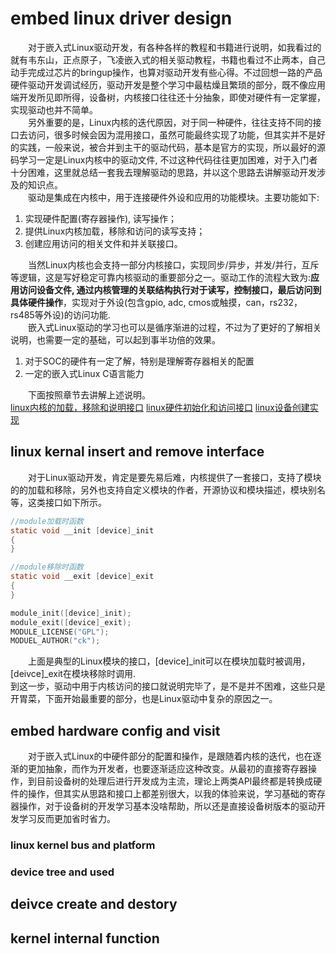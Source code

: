 # embed linux driver design

&emsp;&emsp;对于嵌入式Linux驱动开发，有各种各样的教程和书籍进行说明，如我看过的就有韦东山，正点原子，飞凌嵌入式的相关驱动教程，书籍也看过不止两本，自己动手完成过芯片的bringup操作，也算对驱动开发有些心得。不过回想一路的产品硬件驱动开发调试经历，驱动开发是整个学习中最枯燥且繁琐的部分，既不像应用端开发所见即所得，设备树，内核接口往往还十分抽象，即使对硬件有一定掌握，实现驱动也并不简单。<br />
&emsp;&emsp;另外重要的是，Linux内核的迭代原因，对于同一种硬件，往往支持不同的接口去访问，很多时候会因为混用接口，虽然可能最终实现了功能，但其实并不是好的实践，一般来说，被合并到主干的驱动代码，基本是官方的实现，所以最好的源码学习一定是Linux内核中的驱动文件, 不过这种代码往往更加困难，对于入门者十分困难，这里就总结一套我去理解驱动的思路，并以这个思路去讲解驱动开发涉及的知识点。<br />
&emsp;&emsp;驱动是集成在内核中，用于连接硬件外设和应用的功能模块。主要功能如下: <br />

1. 实现硬件配置(寄存器操作), 读写操作；
2. 提供Linux内核加载，移除和访问的读写支持；
3. 创建应用访问的相关文件和并关联接口。

&emsp;&emsp;当然Linux内核也会支持一部分内核接口，实现同步/异步，并发/并行，互斥等逻辑，这是写好稳定可靠内核驱动的重要部分之一。驱动工作的流程大致为:**应用访问设备文件, 通过内核管理的关联结构执行对于读写，控制接口，最后访问到具体硬件操作**，实现对于外设(包含gpio, adc, cmos或触摸，can，rs232，rs485等外设)的访问功能.<br />
&emsp;&emsp;嵌入式Linux驱动的学习也可以是循序渐进的过程，不过为了更好的了解相关说明，也需要一定的基础，可以起到事半功倍的效果。<br />

1. 对于SOC的硬件有一定了解，特别是理解寄存器相关的配置
2. 一定的嵌入式Linux C语言能力

&emsp;&emsp;下面按照章节去讲解上述说明。<br />
[linux内核的加载，移除和说明接口](#linux-kernal-insert-and-remove-interface)
[linux硬件初始化和访问接口](#embed-hardware-config-and-visit)
[linux设备创建实现](#deivce-create-for-kernel)

## linux kernal insert and remove interface

&emsp;&emsp;对于Linux驱动开发，肯定是要先易后难，内核提供了一套接口，支持了模块的的加载和移除，另外也支持自定义模块的作者，开源协议和模块描述，模块别名等，这类接口如下所示。<br />
```c
//module加载时函数
static void __init [device]_init
{
}

//module移除时函数
static void __exit [device]_exit
{
}

module_init([device]_init);
module_exit([device]_exit);
MODULE_LICENSE("GPL");
MODUEL_AUTHOR("ck");
```
&emsp;&emsp;上面是典型的Linux模块的接口，[device]_init可以在模块加载时被调用，[deivce]_exit在模块移除时调用.<br />
到这一步，驱动中用于内核访问的接口就说明完毕了，是不是并不困难，这些只是开胃菜，下面开始最重要的部分，也是Linux驱动中复杂的原因之一。<br />

## embed hardware config and visit

&emsp;&emsp;对于嵌入式Linux的中硬件部分的配置和操作，是跟随着内核的迭代，也在逐渐的更加抽象，而作为开发者，也要逐渐适应这种改变。从最初的直接寄存器操作，到目前设备树的处理后进行开发成为主流，理论上两类API最终都是转换成硬件的操作，但其实从思路和接口上都差别很大，以我的体验来说，学习基础的寄存器操作，对于设备树的开发学习基本没啥帮助，所以还是直接设备树版本的驱动开发学习反而更加省时省力。

### linux kernel bus and platform 

### device tree and used

## deivce create and destory

## kernel internal function

